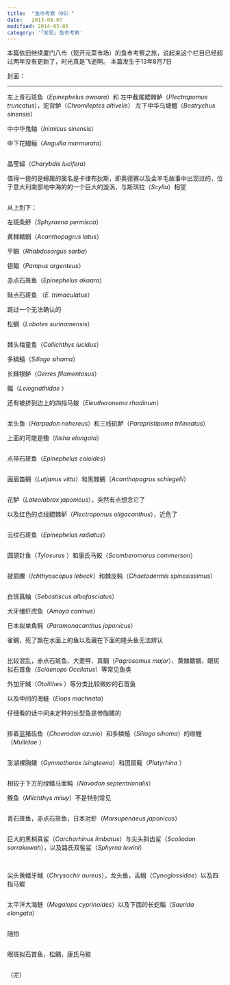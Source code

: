 ```yaml
---
title:  "鱼市考察（05）"
date:   2013-08-07
modified: 2014-03-05
category: '｢发现｣ 鱼市考察'
---
```


本篇依旧继续厦门八市（现开元菜市场）的鱼市考察之旅，说起来这个栏目已经超过两年没有更新了，时光真是飞逝啊。
本篇发生于13年8月7日

封面：<img class='disc' data-src='https://lykoseremos.github.io/gmalb-04/disf5/1.png'>


---

左上青石斑鱼（<i>Epinephelus awoara</i>）和
左中截尾鳃棘鲈（<i>Plectropomus truncatus</i>），驼背鲈（<i>Chromileptes altivelis</i>）
左下中华乌塘鳢（<i>Bostrychus sinensis</i>）

中中华鬼鲉（<i>Inimicus sinensis</i>）

中下花鳗鲡（<i>Anguilla marmorata</i>）

<img class='disc' data-src='https://lykoseremos.github.io/gmalb-04/disf5/1.jpg'>

晶莹蟳（<i>Charybdis lucifera</i>）

值得一提的是蟳属的属名是卡律布狄斯，即奥德赛以及金羊毛故事中出现过的，位于意大利南部地中海的的一个巨大的漩涡，与斯琪拉（<i>Scylla</i>）相望

<img class='disc' data-src='https://lykoseremos.github.io/gmalb-04/disf5/2.jpg'>

从上到下：

左斑条魣（<i>Sphyraena permisca</i>）

黄棘鳍鲷（<i>Acanthopagrus latus</i>）

平鲷（<i>Rhabdosargus sarba</i>）

银鲳（<i>Pampus argenteus</i>）

赤点石斑鱼（<i>Epinephelus akaara</i>）

鲑点石斑鱼 （<i>E. trimaculatus</i>）

跳过一个无法确认的

松鲷（<i>Lobotes surinamensis</i>）

<img class='disc' data-src='https://lykoseremos.github.io/gmalb-04/disf5/3.jpg'>

棘头梅童鱼（<i>Collichthys lucidus</i>）

多鳞鱚（<i>Sillago sihama</i>）

长棘银鲈（<i>Gerres fllamentosus</i>）

鲾（<i>Leiognathidae </i>）

还有被挤到边上的四指马鲅（<i>Eleutheronema rhadinum</i>）

<img class='disc' data-src='https://lykoseremos.github.io/gmalb-04/disf5/6.jpg'>

龙头鱼（<i>Harpadon nehereus</i>）和三线矶鲈（<i>Parapristipoma trilineatus</i>）

上面的可能是鰳（<i>Ilisha elongata</i>）

<img class='disc' data-src='https://lykoseremos.github.io/gmalb-04/disf5/7.jpg'>

点带石斑鱼（<i>Epinephelus coioides</i>）

<img class='disc' data-src='https://lykoseremos.github.io/gmalb-04/disf5/8.jpg'>

画眉笛鲷（<i>Lutjanus vitta</i>）和黑棘鲷（<i>Acanthopagrus schlegelii</i>）

<img class='disc' data-src='https://lykoseremos.github.io/gmalb-04/disf5/10.jpg'>

花鲈（<i>Lateolabrax japonicus</i>），突然有点想念它了

以及红色的点线鳃棘鲈（<i>Plectropomus oligacanthus</i>），近危了

<img class='disc' data-src='https://lykoseremos.github.io/gmalb-04/disf5/11.jpg'>

云纹石斑鱼（<i>Epinephelus radiatus</i>）

<img class='disc' data-src='https://lykoseremos.github.io/gmalb-04/disf5/12.jpg'>

圆颌针鱼（<i>Tylosurus </i>）和康氏马鲛（<i>Scomberomorus commerson</i>）

<img class='disc' data-src='https://lykoseremos.github.io/gmalb-04/disf5/13.jpg'>

披肩鰧（<i>Ichthyoscopus lebeck</i>）和棘皮鲀（<i>Chaetodermis spinosissimus</i>）

<img class='disc' data-src='https://lykoseremos.github.io/gmalb-04/disf5/14.jpg'>



白斑菖鲉（<i>Sebastiscus albofasciatus</i>）

犬牙缰虾虎鱼（<i>Amoya caninus</i>）

日本拟单角鲀（<i>Paramonacanthus japonicus</i>）

雀鲷，死了飘在水面上的鱼以及藏在下面的隆头鱼无法辨认

<img class='disc' data-src='https://lykoseremos.github.io/gmalb-04/disf5/15.jpg'>

比较混乱，赤点石斑鱼、大菱鲆、真鲷（<i>Pagrosomus major</i>）、黄棘鳍鲷、眼斑拟石首鱼（<i>Sciaenops Ocellatus</i>）等常见鱼类

外加牙䱛（<i>Otolithes </i>）等分类比较微妙的石首鱼

以及中间的海鲢（<i>Elops machnata</i>）

仔细看的话中间未定种的长型鱼是带脂鳍的

<img class='disc' data-src='https://lykoseremos.github.io/gmalb-04/disf5/16.jpg'>

掺着蓝猪齿鱼（<i>Choerodon azurio</i>）和多鳞鱚（<i>Sillago sihama</i>）的绯鲤（<i>Mullidae </i>）

<img class='disc' data-src='https://lykoseremos.github.io/gmalb-04/disf5/17.jpg'>

澎湖裸胸鳝（<i>Gymnothorax isingteena</i>）和团扇鳐（<i>Platyrhina </i>）

<img class='disc' data-src='https://lykoseremos.github.io/gmalb-04/disf5/18.jpg'>

相较于下方的绿鳍马面鲀（<i>Navodon septentrionalis</i>）

鮸鱼（<i>Miichthys miiuy</i>）不是特别常见

<img class='disc' data-src='https://lykoseremos.github.io/gmalb-04/disf5/20.jpg'>

青石斑鱼，赤点石斑鱼，日本对虾（<i>Marsupenaeus japonicus</i>）

<img class='disc' data-src='https://lykoseremos.github.io/gmalb-04/disf5/22.jpg'>

巨大的黑梢真鲨（<i>Carcharhinus limbatus</i>）与尖头斜齿鲨（<i>Scoliodon sorrakowah</i>），以及路氏双髻鲨（<i>Sphyrna lewini</i>）

<img class='disc' data-src='https://lykoseremos.github.io/gmalb-04/disf5/23.jpg'>

<img class='disc' data-src='https://lykoseremos.github.io/gmalb-04/disf5/24.jpg'>

尖头黄鳍牙䱛（<i>Chrysochir aureus</i>），龙头鱼，舌鳎（<i>Cynoglossidae</i>）以及四指马鲅

<img class='disc' data-src='https://lykoseremos.github.io/gmalb-04/disf5/26.jpg'>

太平洋大海鲢（<i>Megalops cyprinoides</i>）以及下面的长蛇鲻（<i>Saurida elongata</i>）

<img class='disc' data-src='https://lykoseremos.github.io/gmalb-04/disf5/25.jpg'>

随拍

<img class='disc' data-src='https://lykoseremos.github.io/gmalb-04/disf5/21.jpg'>



眼斑拟石首鱼，松鲷，康氏马鲛

<img class='disc' data-src='https://lykoseremos.github.io/gmalb-04/disf5/4.jpg'>



（完）
